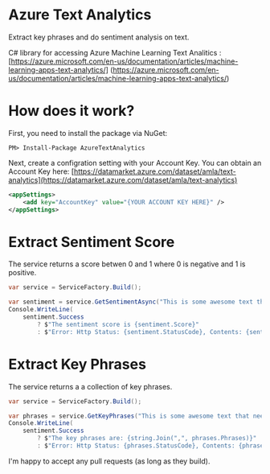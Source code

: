 # Azure Text Analytics
Extract key phrases and do sentiment analysis on text.

C# library for accessing Azure Machine Learning Text Analitics : [https://azure.microsoft.com/en-us/documentation/articles/machine-learning-apps-text-analytics/]
(https://azure.microsoft.com/en-us/documentation/articles/machine-learning-apps-text-analytics/)


How does it work?
===================
First, you need to install the package via NuGet:

```
PM> Install-Package AzureTextAnalytics
```

Next, create a configration setting with your Account Key. You can obtain an Account Key here: [https://datamarket.azure.com/dataset/amla/text-analytics](https://datamarket.azure.com/dataset/amla/text-analytics)

```xml
<appSettings>
    <add key="AccountKey" value="{YOUR ACCOUNT KEY HERE}" />
</appSettings>
```

Extract Sentiment Score
===================
The service returns a score betwen 0 and 1 where 0 is negative and 1 is positive.

```csharp
var service = ServiceFactory.Build();

var sentiment = service.GetSentimentAsync("This is some awesome text that needs sentiment analysis;").Result;
Console.WriteLine(
    sentiment.Success
        ? $"The sentiment score is {sentiment.Score}"
        : $"Error: Http Status: {sentiment.StatusCode}, Contents: {sentiment.Error}");
```

Extract Key Phrases
===================
The service returns a a collection of key phrases.

```csharp
var service = ServiceFactory.Build();

var phrases = service.GetKeyPhrases("This is some awesome text that needs the key phrases extracted from.").Result;
Console.WriteLine(
    sentiment.Success
        ? $"The key phrases are: {string.Join(",", phrases.Phrases)}"
        : $"Error: Http Status: {phrases.StatusCode}, Contents: {phrases.Error}");
```


I'm happy to accept any pull requests (as long as they build).